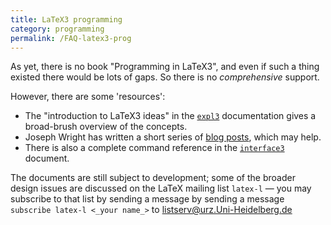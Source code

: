 ```yaml
---
title: LaTeX3 programming
category: programming
permalink: /FAQ-latex3-prog
---
```


As yet, there is no book "Programming in LaTeX3", and even if
such a thing existed there would be lots of gaps.  So there is no
_comprehensive_ support.

However, there are some 'resources':
  

-  The "introduction to LaTeX3 ideas" in the [`expl3`](https://ctan.org/pkg/expl3)
    documentation gives a broad-brush overview of the concepts.
-  Joseph Wright has written a short series of 
    [blog posts](https://www.texdev.net/index.php?s=programming+latex3),
    which may help.
-  There is also a complete command reference in the
    [`interface3`](https://ctan.org/pkg/l3kernel) document.

The documents are still subject to development; some of the broader
design issues are discussed on the LaTeX mailing list
`latex-l`&nbsp;&mdash; you may subscribe to that list by sending a
message by sending a message
  `subscribe latex-l <_your name_>`
to <a href="mailto:listserv@urz.Uni-Heidelberg.de">listserv@urz.Uni-Heidelberg.de</a>

